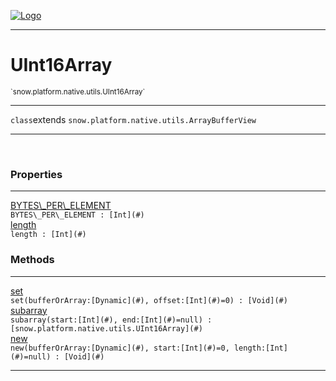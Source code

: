 
[![Logo](../../../../../images/logo.png)](../../../../../api/index.html)

---



<h1>UInt16Array</h1>
<small>`snow.platform.native.utils.UInt16Array`</small>



---

`class`extends <code><span>snow.platform.native.utils.ArrayBufferView</span></code>

---

&nbsp;
&nbsp;





<h3>Properties</h3> <hr/><span class="member apipage">
                <a name="BYTES_PER_ELEMENT"><a class="lift" href="#BYTES_PER_ELEMENT">BYTES\_PER\_ELEMENT</a></a><div class="clear"></div><code class="signature apipage">BYTES\_PER\_ELEMENT : [Int](#)</code><br/></span>
            <span class="small_desc_flat"></span><span class="member apipage">
                <a name="length"><a class="lift" href="#length">length</a></a><div class="clear"></div><code class="signature apipage">length : [Int](#)</code><br/></span>
            <span class="small_desc_flat"></span>



<h3>Methods</h3> <hr/><span class="method apipage">
            <a name="set"><a class="lift" href="#set">set</a></a> <div class="clear"></div><code class="signature apipage">set(bufferOrArray:[Dynamic](#)<span></span>, offset:[Int](#)<span>=0</span>) : [Void](#)</code><br/><span class="small_desc_flat"></span>
        </span>
    <span class="method apipage">
            <a name="subarray"><a class="lift" href="#subarray">subarray</a></a> <div class="clear"></div><code class="signature apipage">subarray(start:[Int](#)<span></span>, end:[Int](#)<span>=null</span>) : [snow.platform.native.utils.UInt16Array](#)</code><br/><span class="small_desc_flat"></span>
        </span>
    <span class="method apipage">
            <a name="new"><a class="lift" href="#new">new</a></a> <div class="clear"></div><code class="signature apipage">new(bufferOrArray:[Dynamic](#)<span></span>, start:[Int](#)<span>=0</span>, length:[Int](#)<span>=null</span>) : [Void](#)</code><br/><span class="small_desc_flat"></span>
        </span>
    





---

&nbsp;
&nbsp;
&nbsp;
&nbsp;